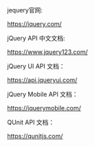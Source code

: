 jequery官网:

https://jquery.com/

jQuery API 中文文档:

https://www.jquery123.com/

jQuery UI API 文档：

https://api.jqueryui.com/

jQuery Mobile API 文档：

https://jquerymobile.com/

QUnit API 文档：

https://qunitjs.com/

